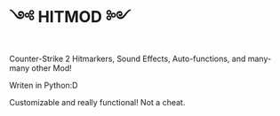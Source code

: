 # ༺ HITMOD ༻
Counter-Strike 2 Hitmarkers, Sound Effects, Auto-functions, and many-many other Mod!

Writen in Python:D

Customizable and really functional! Not a cheat.
